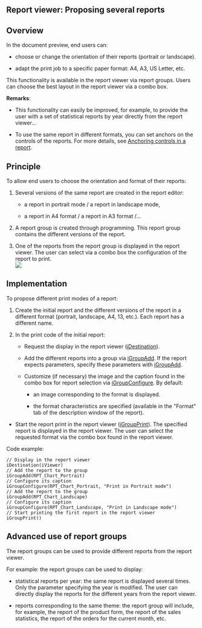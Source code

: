
## Report viewer: Proposing several reports
			

<a name="NOTE1"></a>
<a name="NOTE1_1"></a>


## Overview
<a name="overview_ELTTEXTE000135"></a>
In the document preview, end users can: 

- choose or change the orientation of their reports (portrait or landscape). 

- adapt the print job to a specific paper format: A4, A3, US Letter, etc.




This functionality is available in the report viewer via report groups. Users can choose the best layout in the report viewer via a combo box. 

**Remarks**: 

- This functionality can easily be improved, for example, to provide the user with a set of statistical reports by year directly from the report viewer...

- To use the same report in different formats, you can set anchors on the controls of the reports. For more details, see [Anchoring controls in a report](../WDChamp/1013298.md). 




<a name="NOTE2"></a>
<a name="NOTE2_1"></a>


## Principle
<a name="principle_ELTTEXTE000159"></a>
To allow end users to choose the orientation and format of their reports: 

1. Several versions of the same report are created in the report editor: 

	- a report in portrait mode / a report in landscape mode, 

	- a report in A4 format / a report in A3 format /...




2. A report group is created through programming. This report group contains the different versions of the report. 

3. One of the reports from the report group is displayed in the report viewer. The user can select via a combo box the configuration of the report to print.  <br>![](https://doc.pcsoft.fr/en-US/images/image.awp?langid=3&name=Groupe_etat%20-%20HC%20N%B0001.gif)





<a name="NOTE3"></a>
<a name="NOTE3_1"></a>


## Implementation
<a name="implementation_ELTTEXTE000183"></a>
To propose different print modes of a report: 

1. Create the initial report and the different versions of the report in a different format (portrait, landscape, A4, 13, etc.). Each report has a different name. 

2. In the print code of the initial report: 

	- Request the display in the report viewer ([iDestination](../WDLang5/3046074.md)). 

	- Add the different reports into a group via [iGroupAdd](../WDLang5/1000020580.md). If the report expects parameters, specify these parameters with [iGroupAdd](../WDLang5/1000020580.md). 

	- Customize (if necessary) the image and the caption found in the combo box for report selection via [iGroupConfigure](../WDLang5/1000020581.md). By default: 

		- an image corresponding to the format is displayed. 

		- the format characteristics are specified (available in the "Format" tab of the description window of the report). 




- Start the report print in the report viewer ([iGroupPrint](../WDLang5/1000020582.md)). The specified report is displayed in the report viewer. The user can select the requested format via the combo box found in the report viewer. 




Code example: 


```wl
// Display in the report viewer
iDestination(iViewer)
// Add the report to the group
iGroupAdd(RPT_Chart_Portrait)
// Configure its caption
iGroupConfigure(RPT_Chart_Portrait, "Print in Portrait mode")
// Add the report to the group
iGroupAdd(RPT_Chart_Landscape)
// Configure its caption
iGroupConfigure(RPT_Chart_Landscape, "Print in Landscape mode")
// Start printing the first report in the report viewer
iGroupPrint()
```


<a name="NOTE4"></a>
<a name="NOTE4_1"></a>


## Advanced use of report groups
<a name="advanced_use_report_groups_ELTTEXTE000207"></a>
The report groups can be used to provide different reports from the report viewer. 

For example: the report groups can be used to display: 

- statistical reports per year: the same report is displayed several times. Only the parameter specifying the year is modified. The user can directly display the reports for the different years from the report viewer. 

- reports corresponding to the same theme: the report group will include, for example, the report of the product form, the report of the sales statistics, the report of the orders for the current month, etc.





